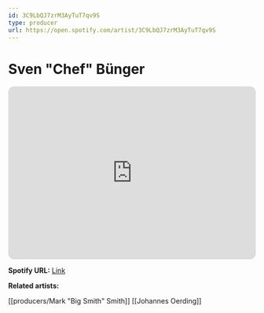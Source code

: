 ```yaml
---
id: 3C9LbQJ7zrM3AyTuT7qv9S
type: producer
url: https://open.spotify.com/artist/3C9LbQJ7zrM3AyTuT7qv9S
---
```

# Sven "Chef" Bünger

<iframe style="border-radius:12px" src="https://open.spotify.com/embed/artist/3C9LbQJ7zrM3AyTuT7qv9S" width="100%" height="352" frameBorder="0" allowfullscreen="" allow="autoplay; clipboard-write; encrypted-media; fullscreen; picture-in-picture" loading="lazy"></iframe>

**Spotify URL:** [Link](https://open.spotify.com/artist/3C9LbQJ7zrM3AyTuT7qv9S)

**Related artists:**

[[producers/Mark "Big Smith" Smith]]
[[Johannes Oerding]]
